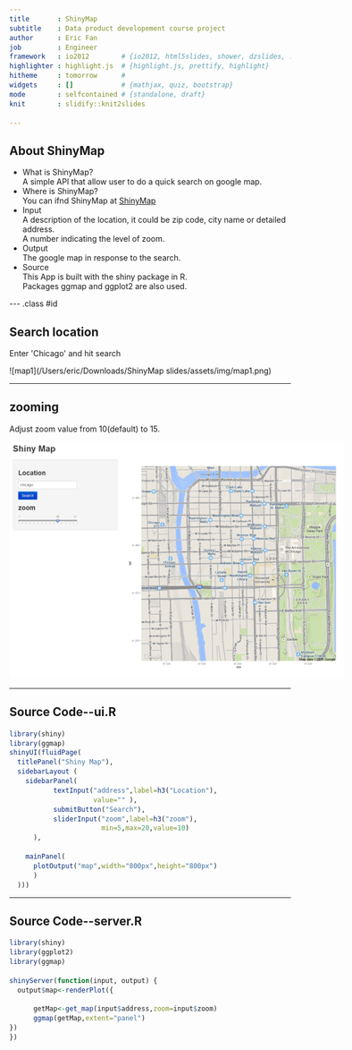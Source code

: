 ```yaml
---
title       : ShinyMap
subtitle    : Data product developement course project
author      : Eric Fan
job         : Engineer
framework   : io2012        # {io2012, html5slides, shower, dzslides, ...}
highlighter : highlight.js  # {highlight.js, prettify, highlight}
hitheme     : tomorrow      # 
widgets     : []            # {mathjax, quiz, bootstrap}
mode        : selfcontained # {standalone, draft}
knit        : slidify::knit2slides

--- 
```

<!-- Limit image width and height -->
<style type='text/css'>
img {
    max-height: 672px;
    max-width: 1156px;
}
</style>

<!-- Center image on slide -->
<script src="http://ajax.aspnetcdn.com/ajax/jQuery/jquery-1.7.min.js"></script>
<script type='text/javascript'>
$(function() {
    $("p:has(img)").addClass('centered');
});
</script>
## About ShinyMap
- What is ShinyMap?  
A simple API that allow user to do a quick search on google map.
- Where is ShinyMap?  
You can ifnd ShinyMap at [ShinyMap](http://hipporz.shinyapps.io/ShinyMap/)  
- Input  
A description of the location, it could be zip code, city name or detailed address.  
A number indicating the level of zoom.
- Output  
The google map in response to the search.
- Source  
This App is built with the shiny package in R.  
Packages ggmap and ggplot2 are also used.

--- .class #id 
## Search location  
Enter 'Chicago' and hit search

![map1](/Users/eric/Downloads/ShinyMap slides/assets/img/map1.png)



---
## zooming
Adjust zoom value from 10(default) to 15.

![map1](assets/img/map2.png)

---





## Source Code--ui.R

```r
library(shiny)
library(ggmap)
shinyUI(fluidPage(
  titlePanel("Shiny Map"),
  sidebarLayout (
    sidebarPanel(
           textInput("address",label=h3("Location"),
                     value="" ),          
           submitButton("Search"),
           sliderInput("zoom",label=h3("zoom"),
                       min=5,max=20,value=10)
      ),
    
    mainPanel(
      plotOutput("map",width="800px",height="800px")
      )  
  )))
```


--- 

## Source Code--server.R

```r
library(shiny)
library(ggplot2)
library(ggmap)

shinyServer(function(input, output) {
  output$map<-renderPlot({
    
      getMap<-get_map(input$address,zoom=input$zoom)
      ggmap(getMap,extent="panel")  
})
})
```

